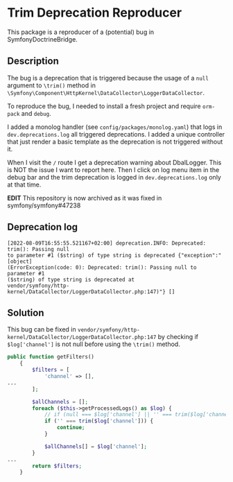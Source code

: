 # Trim Deprecation Reproducer

This package is a reproducer of a (potential) bug in SymfonyDoctrineBridge.

## Description
The bug is a deprecation that is triggered because the usage of a `null` argument to `\trim()` method in `\Symfony\Component\HttpKernel\DataCollector\LoggerDataCollector`.

To reproduce the bug, I needed to install a fresh project and require `orm-pack` and `debug`.

I added a monolog handler (see `config/packages/monolog.yaml`) that logs in `dev.deprecations.log` all triggered deprecations.
I added a unique controller that just render a basic template as the deprecation is not triggered without it.

When I visit the `/` route I get a deprecation warning about DbalLogger. This is NOT the issue I want to report here.
Then I click on log menu item in the debug bar and the trim deprecation is logged in `dev.deprecations.log` only at that time.

**EDIT** This repository is now archived as it was fixed in symfony/symfony#47238


## Deprecation log
```
[2022-08-09T16:55:55.521167+02:00] deprecation.INFO: Deprecated: trim(): Passing null 
to parameter #1 ($string) of type string is deprecated {"exception":"[object] 
(ErrorException(code: 0): Deprecated: trim(): Passing null to parameter #1 
($string) of type string is deprecated at 
vendor/symfony/http-kernel/DataCollector/LoggerDataCollector.php:147)"} []
```

## Solution
This bug can be fixed in `vendor/symfony/http-kernel/DataCollector/LoggerDataCollector.php:147` by checking if 
`$log['channel']` is not null before using the `\trim()` method.

```php 
public function getFilters()
    {
        $filters = [
            'channel' => [],
...
        ];

        $allChannels = [];
        foreach ($this->getProcessedLogs() as $log) {
            // if (null === $log['channel'] || '' === trim($log['channel'])) {
            if ('' === trim($log['channel'])) {
                continue;
            }

            $allChannels[] = $log['channel'];
        }
...
        return $filters;
    }
```
